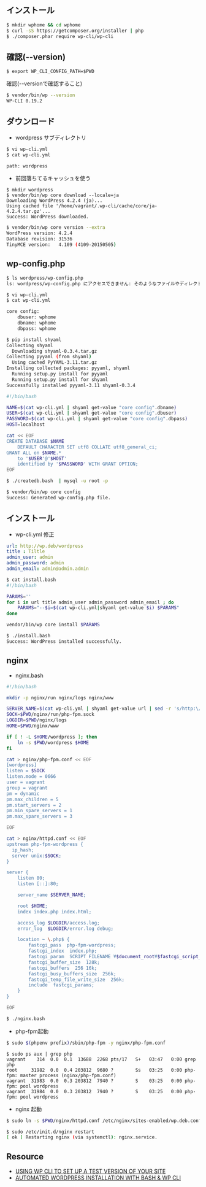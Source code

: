 ## インストール

~~~bash
$ mkdir wphome && cd wphome
$ curl -sS https://getcomposer.org/installer | php
$ ./composer.phar require wp-cli/wp-cli
~~~

## 確認(--version)

~~~
$ export WP_CLI_CONFIG_PATH=$PWD
~~~

確認(--versionで確認すること)

~~~bash
$ vendor/bin/wp --version
WP-CLI 0.19.2
~~~



## ダウンロード

- wordpress サブディレクトリ

~~~bash
$ vi wp-cli.yml
$ cat wp-cli.yml

path: wordpress
~~~

- 前回落ちてるキャッシュを使う

~~~
$ mkdir wordpress
$ vendor/bin/wp core download --locale=ja
Downloading WordPress 4.2.4 (ja)...
Using cached file '/home/vagrant/.wp-cli/cache/core/ja-4.2.4.tar.gz'...
Success: WordPress downloaded.
~~~

~~~bash
$ vendor/bin/wp core version --extra
WordPress version: 4.2.4
Database revision: 31536
TinyMCE version:   4.109 (4109-20150505)
~~~

## wp-config.php

~~~bash
$ ls wordpress/wp-config.php
ls: wordpress/wp-config.php にアクセスできません: そのようなファイルやディレクトリはありません
~~~

~~~bash
$ vi wp-cli.yml
$ cat wp-cli.yml

core config:
    dbuser: wphome
    dbname: wphome
    dbpass: wphome
~~~

~~~bash
$ pip install shyaml
Collecting shyaml
  Downloading shyaml-0.3.4.tar.gz
Collecting pyyaml (from shyaml)
  Using cached PyYAML-3.11.tar.gz
Installing collected packages: pyyaml, shyaml
  Running setup.py install for pyyaml
  Running setup.py install for shyaml
Successfully installed pyyaml-3.11 shyaml-0.3.4
~~~

~~~bash
#!/bin/bash

NAME=$(cat wp-cli.yml | shyaml get-value "core config".dbname)
USER=$(cat wp-cli.yml | shyaml get-value "core config".dbuser)
PASSWORD=$(cat wp-cli.yml | shyaml get-value "core config".dbpass)
HOST=localhost

cat << EOF
CREATE DATABASE $NAME
    DEFAULT CHARACTER SET utf8 COLLATE utf8_general_ci;
GRANT ALL on $NAME.*
    to '$USER'@'$HOST'
    identified by '$PASSWORD' WITH GRANT OPTION;
EOF
~~~            

~~~bash
$ ./createdb.bash  | mysql -u root -p
~~~

~~~bash
$ vendor/bin/wp core config
Success: Generated wp-config.php file.
~~~

## インストール

- wp-cli.yml 修正

~~~yaml
url: http://wp.deb/wordpress
title : Tiltle
admin_user: admin
admin_password: admin
admin_email: admin@admin.admin
~~~

~~~bash
$ cat install.bash
#!/bin/bash

PARAMS=''
for i in url title admin_user admin_password admin_email ; do
    PARAMS="--$i=$(cat wp-cli.yml|shyaml get-value $i) $PARAMS"
done

vendor/bin/wp core install $PARAMS
~~~

~~~bash
$ ./install.bash
Success: WordPress installed successfully.
~~~


## nginx

- nginx.bash

~~~bash
#!/bin/bash

mkdir -p nginx/run nginx/logs nginx/www

SERVER_NAME=$(cat wp-cli.yml | shyaml get-value url | sed -r 's/http:\/\///;s|\/.*||')
SOCK=$PWD/nginx/run/php-fpm.sock
LOGDIR=$PWD/nginx/logs
HOME=$PWD/nginx/www

if [ ! -L $HOME/wordpress ]; then
    ln -s $PWD/wordpress $HOME
fi

cat > nginx/php-fpm.conf << EOF
[wordpress]
listen = $SOCK
listen.mode = 0666
user = vagrant
group = vagrant
pm = dynamic
pm.max_children = 5
pm.start_servers = 2
pm.min_spare_servers = 1
pm.max_spare_servers = 3

EOF

cat > nginx/httpd.conf << EOF
upstream php-fpm-wordpress {
  ip_hash;
  server unix:$SOCK;
}

server {
    listen 80;
    listen [::]:80;

    server_name $SERVER_NAME;

    root $HOME;
    index index.php index.html;

    access_log $LOGDIR/access.log;
    error_log  $LOGDIR/error.log debug;

    location ~ \.php$ {
        fastcgi_pass  php-fpm-wordpress;
        fastcgi_index  index.php;
        fastcgi_param  SCRIPT_FILENAME ¥$document_root¥$fastcgi_script_name;
        fastcgi_buffer_size  128k;
        fastcgi_buffers  256 16k;
        fastcgi_busy_buffers_size  256k;
        fastcgi_temp_file_write_size  256k;
        include  fastcgi_params;
    }
}

EOF
~~~
~~~bash
$ ./nginx.bash
~~~

- php-fpm起動

~~~bash
$ sudo $(phpenv prefix)/sbin/php-fpm -y nginx/php-fpm.conf
~~~

~~~
$ sudo ps aux | grep php                                                                          
vagrant    314  0.0  0.1  13688  2268 pts/17   S+   03:47   0:00 grep php
root     31982  0.0  0.4 203812  9680 ?        Ss   03:25   0:00 php-fpm: master process (nginx/php-fpm.conf)                                        
vagrant  31983  0.0  0.3 203812  7940 ?        S    03:25   0:00 php-fpm: pool wordpress                                                             
vagrant  31984  0.0  0.3 203812  7940 ?        S    03:25   0:00 php-fpm: pool wordpress   
~~~

- nginx 起動

~~~bash
$ sudo ln -s $PWD/nginx/httpd.conf /etc/nginx/sites-enabled/wp.deb.conf
~~~

~~~bash
$ sudo /etc/init.d/nginx restart
[ ok ] Restarting nginx (via systemctl): nginx.service.
~~~

## Resource

- [USING WP CLI TO SET UP A TEST VERSION OF YOUR SITE](http://torquemag.io/using-wp-cli-to-set-up-a-test-version-of-your-site/)
- [AUTOMATED WORDPRESS INSTALLATION WITH BASH & WP CLI](http://www.ltconsulting.co.uk/automated-wordpress-installation-with-bash-wp-cli/)
